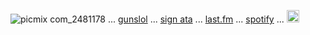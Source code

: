 
![picmix com_2481178](https://github.com/user-attachments/assets/f9b66f4d-2e3a-4f9a-a544-cee852e86d60)
 ... [gunslol](http://guns.lol/boyrot) ... [sign ata](https://prophetoffalsehope.atabook.org/) ... [last.fm](https://www.last.fm/user/corpsehem) ... [spotify](https://open.spotify.com/user/31iydpcy5qoohkge2fdzy2oukuvy?si=f43be6e7120f49bc&nd=1&dlsi=f0a492e36d604d00) ... 
<img width="20" height="20" alt="picmix com_2710817" src="https://github.com/user-attachments/assets/9718d537-febb-476d-b10f-309f9ac887d9" />

































